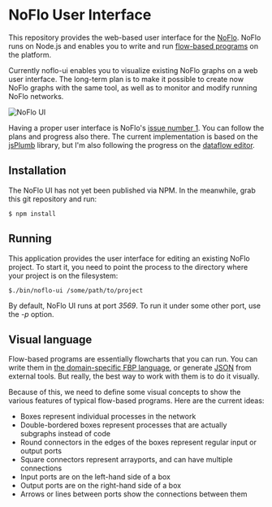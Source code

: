 NoFlo User Interface
====================

This repository provides the web-based user interface for the [NoFlo](http://noflojs.org). NoFlo runs on Node.js and enables you to write and run [flow-based programs](http://en.wikipedia.org/wiki/Flow-based_programming) on the platform.

Currently noflo-ui enables you to visualize existing NoFlo graphs on a web user interface. The long-term plan is to make it possible to create now NoFlo graphs with the same tool, as well as to monitor and modify running NoFlo networks.

![NoFlo UI](https://pbs.twimg.com/media/A76BXMbCIAA-VMI.png:medium)

Having a proper user interface is NoFlo's [issue number 1](https://github.com/bergie/noflo/issues/1). You can follow the plans and progress also there. The current implementation is based on the [jsPlumb](http://jsplumb.org/) library, but I'm also following the progress on the [dataflow editor](http://meemoo.org/dataflow/).

## Installation

The NoFlo UI has not yet been published via NPM. In the meanwhile, grab this git repository and run:

    $ npm install

## Running

This application provides the user interface for editing an existing NoFlo project. To start it, you need to point the process to the directory where your project is on the filesystem:

    $./bin/noflo-ui /some/path/to/project

By default, NoFlo UI runs at port *3569*. To run it under some other port, use the *-p* option.

## Visual language

Flow-based programs are essentially flowcharts that you can run. You can write them in [the domain-specific FBP language](https://github.com/bergie/noflo/blob/master/examples/linecount/count.fbp), or generate [JSON](https://github.com/bergie/noflo/blob/master/examples/linecount/count.json) from external tools. But really, the best way to work with them is to do it visually.

Because of this, we need to define some visual concepts to show the various features of typical flow-based programs. Here are the current ideas:

* Boxes represent individual processes in the network
* Double-bordered boxes represent processes that are actually subgraphs instead of code
* Round connectors in the edges of the boxes represent regular input or output ports
* Square connectors represent arrayports, and can have multiple connections
* Input ports are on the left-hand side of a box
* Output ports are on the right-hand side of a box
* Arrows or lines between ports show the connections between them
